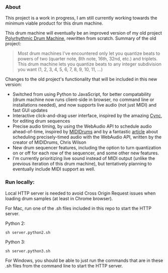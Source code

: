 ### About

This project is a work in progress, I am still currently working towards the minimum viable product for this drum machine.

This drum machine will eventually be an improved version of my old project [Polyrhythmic Drum Machine](https://github.com/adamcogen/drum-machine-py-poc), rewritten from scratch. Summary of the old project:

> Most drum machines I've encountered only let you quantize beats to powers of two (quarter note, 8th note, 16th, 32nd, etc.) and triplets. This drum machine lets you quantize beats to any integer subdivision you want (1, 2, 3, 4, 5, 6, 7, 8, 9, 10, 11, ...)

 Changes to the old project's functionality that will be included in this new version:

 - Switched from using Python to JavaScript, for better compatability (drum machine now runs client-side in browser, no command line or installations needed), and now supports live audio (not just MIDI) and fast GUI updates
 - Interactive click-and-drag user interface, inspired by the amazing [Cync](https://github.com/tiburzi/cync), for editing drum sequences
 - Precise audio timing, by using the WebAudio API to schedule audio ahead-of-time, inspired by [MIDIDrums](https://github.com/cwilso/MIDIDrums) and by a fantastic [article](https://www.html5rocks.com/en/tutorials/audio/scheduling/) about scheduling precisely-timed audio with the WebAudio API, written by the creator of MIDIDrums, Chris Wilson
 - New drum sequencer features, including the option to turn quantization on or off for each row of the sequencer, and some other new features.
 - I'm currently prioritizing live sound instead of MIDI output (unlike the previous iteration of this drum machine), but tentatively planning to eventually include MIDI support as well.

### Run locally:

Local HTTP server is needed to avoid Cross Origin Request issues when loading drum samples (at least in Chrome browser).

For Mac, run one of the .sh files included in this repo to start the HTTP server.

Python 2:
```
sh server.python2.sh
```

Python 3:
```
sh server.python3.sh
```

For Windows, you should be able to just run the commands that are in these .sh files from the command line to start the HTTP server.

